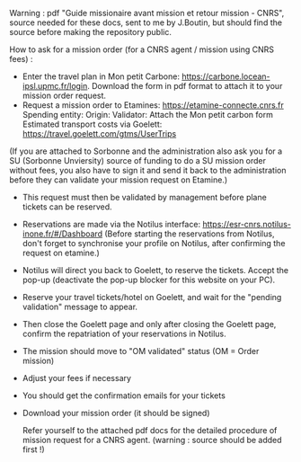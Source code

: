 Warning : pdf "Guide missionaire avant mission et retour mission - CNRS", source needed for these docs, sent to me by J.Boutin, but should find the source before making the repository public. 

How to ask for a mission order (for a CNRS agent / mission using CNRS fees) :

- Enter the travel plan in Mon petit Carbone: https://carbone.locean-ipsl.upmc.fr/login.
  Download the form in pdf format to attach it to your mission order request.
- Request a mission order to Etamines: https://etamine-connecte.cnrs.fr
  Spending entity: 
  Origin: 
  Validator: 
  Attach the Mon petit carbon form
  Estimated transport costs via Goelett: https://travel.goelett.com/gtms/UserTrips

(If you are attached to Sorbonne and the administration also ask you for a SU (Sorbonne Unviersity) source of funding to do a SU mission order without fees, you also have to sign it and send it back to the administration before they can validate your mission request on Etamine.)

- This request must then be validated by management before plane tickets can be reserved.
- Reservations are made via the Notilus interface: https://esr-cnrs.notilus-inone.fr/#/Dashboard
  (Before starting the reservations from Notilus, don't forget to synchronise your profile on Notilus, after confirming the request on etamine.)
- Notilus will direct you back to Goelett, to reserve the tickets. Accept the pop-up (deactivate the pop-up blocker for this website on your PC).
- Reserve your travel tickets/hotel on Goelett, and wait for the "pending validation" message to appear.
- Then close the Goelett page and only after closing the Goelett page, confirm the repatriation of your reservations in Notilus.
- The mission should move to "OM validated" status (OM = Order mission)
- Adjust your fees if necessary
- You should get the confirmation emails for your tickets
- Download your mission order (it should be signed)

  Refer yourself to the attached pdf docs for the detailed procedure of mission request for a CNRS agent.
  (warning : source should be added first !)
  


